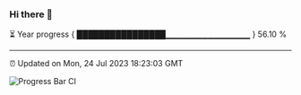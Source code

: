 ### Hi there 👋

⏳ Year progress { ████████████████▁▁▁▁▁▁▁▁▁▁▁▁▁▁ } 56.10 %

---

⏰ Updated on Mon, 24 Jul 2023 18:23:03 GMT

![Progress Bar CI](https://github.com/ZhaoGui/ZhaoGui/workflows/Progress%20Bar%20CI/badge.svg)
